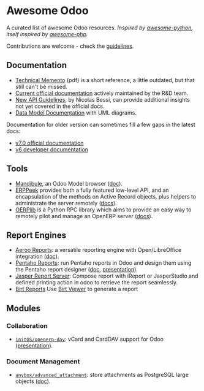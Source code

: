 Awesome Odoo
============

A curated list of awesome Odoo resources.
*Inspired by [awesome-python](https://github.com/vinta/awesome-python), itself inspired by  [awesome-php](https://github.com/ziadoz/awesome-php).*

Contributions are welcome - check the [guidelines](CONTRIBUTING.md).

Documentation
-------------

- [Technical Memento](https://www.odoo.com/files/memento/OpenERP_Technical_Memento_latest.pdf) (pdf) is a short reference, a little outdated, but that still can't be missed.
- [Current official documentation](https://www.odoo.com/documentation/8.0/) actively maintained by the R&D team.
- [New API Guidelines](http://odoo-new-api-guide-line.readthedocs.org/), by Nicolas Bessi, can provide additional insights not yet covered in the official docs.
- [Data Model Documentation](http://useopenerp.com/v8) with UML diagrams.

Documentation for older version can sometimes fill a few gaps in the latest docs:
- [v7.0 official documentation](https://doc.odoo.com/)
- [v6 developer documentation](http://openerp-server.readthedocs.org/en/latest/index.html)

Tools
-----
- [Mandibule](https://bitbucket.org/mandibule/mandibule), an Odoo Model browser ([doc](http://mandibule.bitbucket.org/)).
- [ERPPeek](https://pypi.python.org/pypi/ERPpeek) provides both a fully featured low-level API, and an encapsulation of the methods on Active Record objects, plus helpers to administrate the server remotely ([docs](http://erppeek.readthedocs.org)).
- [OERPlib](https://github.com/osiell/oerplib) is a Python RPC library which aims to provide an easy way to remotely pilot and manage an OpenERP server ([docs](http://pythonhosted.org/OERPLib/)).

Report Engines
--------------
- [Aeroo Reports](https://github.com/aeroo/aeroo_reports): a versatile reporting engine with Open/LibreOffice integration ([doc](http://www.alistek.com/wiki/index.php/Main_Page)).
- [Pentaho Reports](https://github.com/WillowIT/Pentaho-reports-for-OpenERP): run Pentaho reports in Odoo and design them using the Pentaho report designer ([doc](https://github.com/WillowIT/Pentaho-reports-for-OpenERP/wiki), [presentation](http://www.slideshare.net/openobject/openerp-pentaho-integration-willowit)).
- [Jasper Report Server](https://github.com/mga-team-odoo/jasperserver): Compose report with iReport or JasperStudio and defined printing action in odoo to retrieve the report seamlessly.
- [Birt Reports](https://github.com/vaab/report_birt) Use [Birt Viewer](http://eclipse.org/birt/documentation/integrating/viewer-setup.php) to generate a report

Modules
-------

### Collaboration
- [`initOS/openerp-dav`](https://github.com/initOS/openerp-dav): vCard and CardDAV support for Odoo ([presentation](http://www.slideshare.net/initOS/webdav-caldav-co-in-odoo)).

### Document Management
- [`anybox/advanced_attachment`](https://bitbucket.org/anybox/advanced_attachment): store attachments as PostgreSQL large objects ([doc](http://anybox.fr/blog/postgresql-large-object-storage-for-odoo)).
